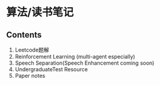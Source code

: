 # 算法/读书笔记


## Contents

1. Leetcode题解
2. Reinforcement Learning (multi-agent especially)
3. Speech Separation(Speech Enhancement coming soon)
4. UndergraduateTest Resource
5. Paper notes


